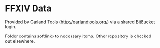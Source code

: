 # FFXIV Data

Provided by Garland Tools (http://garlandtools.org/) via a shared BitBucket login.

Folder contains softlinks to necessary items.  Other repository is checked out elsewhere.